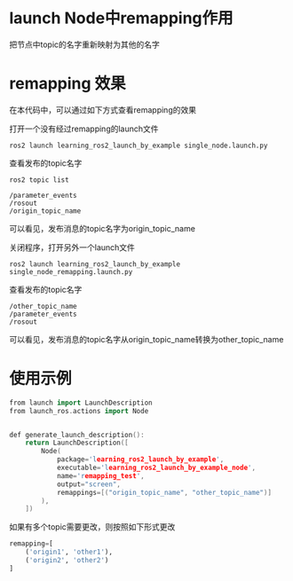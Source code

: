 # launch Node中remapping作用



把节点中topic的名字重新映射为其他的名字

# remapping 效果

在本代码中，可以通过如下方式查看remapping的效果

打开一个没有经过remapping的launch文件

```
ros2 launch learning_ros2_launch_by_example single_node.launch.py
```

查看发布的topic名字

```shell
ros2 topic list

/parameter_events
/rosout
/origin_topic_name
```

可以看见，发布消息的topic名字为origin_topic_name



关闭程序，打开另外一个launch文件

```
ros2 launch learning_ros2_launch_by_example single_node_remapping.launch.py
```

查看发布的topic名字

```shell
/other_topic_name
/parameter_events
/rosout
```

可以看见，发布消息的topic名字从origin_topic_name转换为other_topic_name

# 使用示例

```c++
from launch import LaunchDescription
from launch_ros.actions import Node


def generate_launch_description():
    return LaunchDescription([
        Node(
            package='learning_ros2_launch_by_example',
            executable='learning_ros2_launch_by_example_node',
            name='remapping_test',
            output="screen",
            remappings=[("origin_topic_name", "other_topic_name")]
        ),
    ])
```

如果有多个topic需要更改，则按照如下形式更改

```python
remapping=[
	('origin1', 'other1'),
	('origin2', 'other2')
]
```



